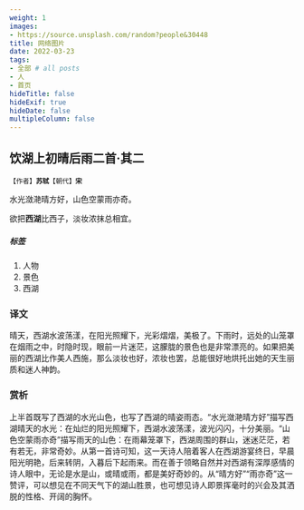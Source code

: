 ```yaml
---
weight: 1
images:
- https://source.unsplash.com/random?people&30448
title: 网络图片
date: 2022-03-23
tags:
- 全部 # all posts
- 人
- 首页
hideTitle: false
hideExif: true
hideDate: false
multipleColumn: false
---
```


## 饮湖上初晴后雨二首·其二
<small>【作者】**苏轼**【朝代】**宋**</small>

水光潋滟晴方好，山色空蒙雨亦奇。

欲把**西湖**比西子，淡妆浓抹总相宜。
##### 标签
1. 人物
2. 景色
3. 西湖
### 译文
晴天，西湖水波荡漾，在阳光照耀下，光彩熠熠，美极了。下雨时，远处的山笼罩在烟雨之中，时隐时现，眼前一片迷茫，这朦胧的景色也是非常漂亮的。如果把美丽的西湖比作美人西施，那么淡妆也好，浓妆也罢，总能很好地烘托出她的天生丽质和迷人神韵。
### 赏析
上半首既写了西湖的水光山色，也写了西湖的晴姿雨态。“水光潋滟晴方好”描写西湖晴天的水光：在灿烂的阳光照耀下，西湖水波荡漾，波光闪闪，十分美丽。“山色空蒙雨亦奇”描写雨天的山色：在雨幕笼罩下，西湖周围的群山，迷迷茫茫，若有若无，非常奇妙。从第一首诗可知，这一天诗人陪着客人在西湖游宴终日，早晨阳光明艳，后来转阴，入暮后下起雨来。而在善于领略自然并对西湖有深厚感情的诗人眼中，无论是水是山，或晴或雨，都是美好奇妙的。从“晴方好”“雨亦奇”这一赞评，可以想见在不同天气下的湖山胜景，也可想见诗人即景挥毫时的兴会及其洒脱的性格、开阔的胸怀。